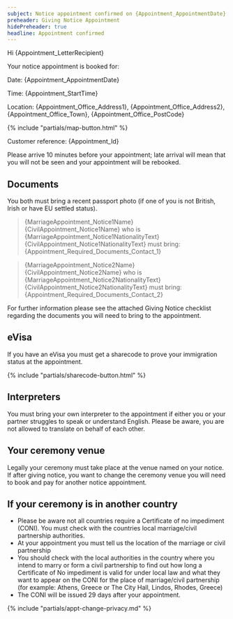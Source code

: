 ```yaml
---
subject: Notice appointment confirmed on {Appointment_AppointmentDate} at {Appointment_StartTime}
preheader: Giving Notice Appointment 
hidePreheader: true
headline: Appointment confirmed
---
```


Hi {Appointment_LetterRecipient}

Your notice appointment is booked for:

Date: {Appointment_AppointmentDate} 

Time: {Appointment_StartTime}

Location: {Appointment_Office_Address1}, {Appointment_Office_Address2}, {Appointment_Office_Town}, {Appointment_Office_PostCode}

{% include "partials/map-button.html" %}

Customer reference: {Appointment_Id}

Please arrive 10 minutes before your appointment; late arrival will mean that you will not be seen and your appointment will be rebooked.


## Documents
You both must bring a recent passport photo (if one of you is not British, Irish or have EU settled status).

> {MarriageAppointment_Notice1Name}{CivilAppointment_Notice1Name} who is {MarriageAppointment_Notice1NationalityText} {CivilAppointment_Notice1NationalityText} must bring:
> {Appointment_Required_Documents_Contact_1}

> {MarriageAppointment_Notice2Name}{CivilAppointment_Notice2Name} who is {MarriageAppointment_Notice2NationalityText}{CivilAppointment_Notice2NationalityText} must bring:
> {Appointment_Required_Documents_Contact_2}


For further information please see the attached Giving Notice checklist regarding the documents you will need to bring to the appointment.

## eVisa
If you have an eVisa you must get a sharecode to prove your immigration status at the appointment.

{% include "partials/sharecode-button.html" %}

## Interpreters
You must bring your own interpreter to the appointment if either you or your partner struggles to speak or understand English. Please be aware, you are not allowed to translate on behalf of each other.


## Your ceremony venue
Legally your ceremony must take place at the venue named on your notice. If after giving notice, you want to change the ceremony venue you will need to book and pay for another notice appointment.


## If your ceremony is in another country
  - Please be aware not all countries require a Certificate of no impediment (CONI). You must check with the countries local marriage/civil partnership authorities.
  - At your appointment you must tell us the location of the marriage or civil partnership
  - You should check with the local authorities in the country where you intend to marry or form a civil partnership to find out how long a Certificate of No impediment is valid for under local law and what they want to appear on the CONI for the place of marriage/civil partnership (for example: Athens, Greece or The City Hall, Lindos, Rhodes, Greece)
  - The CONI will be issued 29 days after your appointment.


{% include "partials/appt-change-privacy.md" %}
